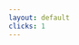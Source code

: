 ```yaml
---
layout: default
clicks: 1
---
```


<CreatorDilemmaStory />

<!--
This is Sarah. She's a creator. Her interaction with the world is through her art. But when her work is stolen and her ownership is erased, the trust between her and her audience is broken. She loses credit, income, and the digital world loses a piece of its integrity. This happens millions of times every day.

Click to reveal the theft and see how it affects Sarah.
-->